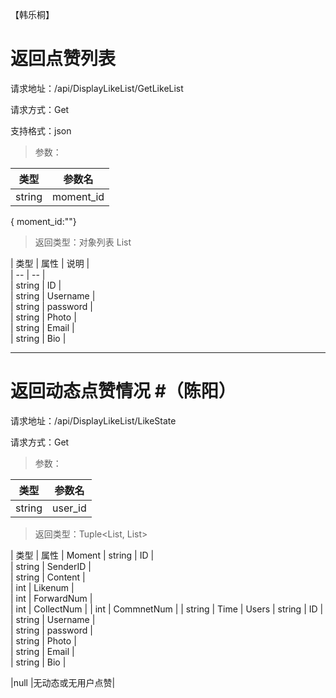 ﻿【韩乐桐】
# 返回点赞列表 #
请求地址：/api/DisplayLikeList/GetLikeList   
 
请求方式：Get  
  
支持格式：json  
    

> 参数：   

| 类型 | 参数名 |  
| --- | --- |   
| string | moment_id |  

{ moment_id:""}   


> 返回类型：对象列表 List<Users>  

| 类型 | 属性 | 说明 |    
| -- | -- |  
| string | ID |  
| string | Username |  
| string | password |  
| string | Photo |   
| string | Email |  
| string | Bio |    


-------------                        
# 返回动态点赞情况 #（陈阳）

请求地址：/api/DisplayLikeList/LikeState   
 
请求方式：Get  
    

> 参数：   

| 类型 | 参数名 |  
| --- | --- |   
| string | user_id |  


> 返回类型：Tuple<List<Moment>, List<Users>>

| 类型    |    属性    | 
Moment
| string  | ID         |  
| string  | SenderID   |  
| string  | Content    |  
| int     | Likenum    |   
| int     | ForwardNum |  
| int     | CollectNum | 
| int     | CommnetNum | 
| string  | Time       |
Users
| string  | ID         |  
| string  | Username   |  
| string  | password   |  
| string  | Photo      |   
| string  | Email      |  
| string  | Bio        | 

|null     |无动态或无用户点赞|   